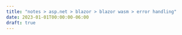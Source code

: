 ```yaml
---
title: "notes > asp.net > blazor > blazor wasm > error handling"
date: 2023-01-01T00:00:00-06:00
draft: true
---
```

